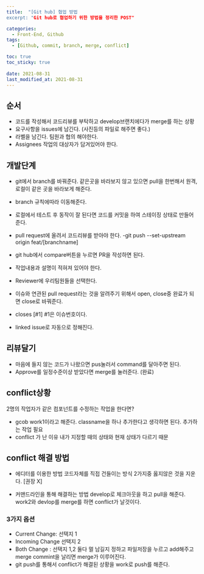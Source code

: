 ```yaml
---
title:  "[Git hub] 협업 방법
excerpt: "Git hub로 협업하기 위한 방법을 정리한 POST"

categories:
  - Front-End, Github
tags:
  - [Github, commit, branch, merge, conflict]

toc: true
toc_sticky: true
 
date: 2021-08-31
last_modified_at: 2021-08-31
---
```


## 순서
- 코드를 작성해서 코드리뷰를 부탁하고 develop브랜치에다가 merge를 하는 상황
- 요구사항을 issues에 남긴다. (사진등의 파일로 해주면 좋다.)
- 라벨을 남긴다. 팀원과 협의 해야한다. 
- Assignees 작업의 대상자가 담겨있어야 한다.

## 개발단계
- git에서 branch를 바꿔준다. 같은곳을 바라보지 않고 있으면 pull을 한번해서 원격, 로컬이 같은 곳을 바라보게 해준다.  
- branch 규칙에따라 이동해준다.
- 로컬에서 테스트 후 동작이 잘 된다면 코드를 커밋을 하여 스테이징 상태로 만들어준다.
- pull request에 올려서 코드리뷰를 받아야 한다.
-git push --set-upstream origin feat/[branchname]

- git hub에서 compare버튼을 누르면 PR을 작성하면 된다.
- 작업내용과 설명이 적혀져 있어야 한다.
- Reviewer에 우리팀원들을 선택한다.

- 이슈와 연관된 pull request라는 것을 알려주기 위해서 open, close중 완료가 되면 close로 바꿔준다.  
- closes [#1] #1은 이슈번호이다.
- linked issue로 자동으로 정해진다.

## 리뷰달기
- 마음에 들지 않는 코드가 나왔으면 pus눌러서 command를 달아주면 된다.
- Approve를 일정수준이상 받았다면 merge를 눌러준다. (완료)


## conflict상황
2명의 작업자가 같은 컴포넌트를 수정하는 작업을 한다면?
- gcob work1이라고 해준다. classname을 하나 추가한다고 생각하면 된다. 추가하는 작업 필요
- conflict 가 난 이유 내가 지정할 때의 상태와 현재 상태가 다르기 때문

## conflict 해결 방법
- 에디터를 이용한 방법 코드자체를 직접 건들이는 방식 2가지중 옳지않은 것을 지운다. [권장 X]

- 커맨드라인을 통해 해결하는 방법
develop로 체크아웃을 하고 pull을 해준다. work2와 devlop를 merge를 하면 conflict가 날것이다.

### 3가지 옵션
- Current Change: 선택지 1
- Incoming Change 선택지 2
- Both Change : 선택지 1,2 둘다
멀 남길지 정하고 파일저장을 누르고 add해주고 merge commint을 날리면 merge가 이루어진다.
- git push를 통해서 conflict가 해결된 상황을 work로 push를 해준다.


